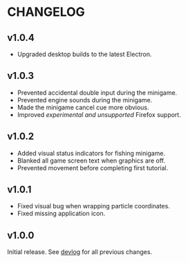 # CHANGELOG

## v1.0.4
- Upgraded desktop builds to the latest Electron.

## v1.0.3
- Prevented accidental double input during the minigame.
- Prevented engine sounds during the minigame.
- Made the minigame cancel cue more obvious.
- Improved _experimental and unsupported_ Firefox support.

## v1.0.2
- Added visual status indicators for fishing minigame.
- Blanked all game screen text when graphics are off.
- Prevented movement before completing first tutorial.

## v1.0.1
- Fixed visual bug when wrapping particle coordinates.
- Fixed missing application icon.

## v1.0.0
Initial release.
See [devlog](https://shiftbacktick.io/fishyphus) for all previous changes.
